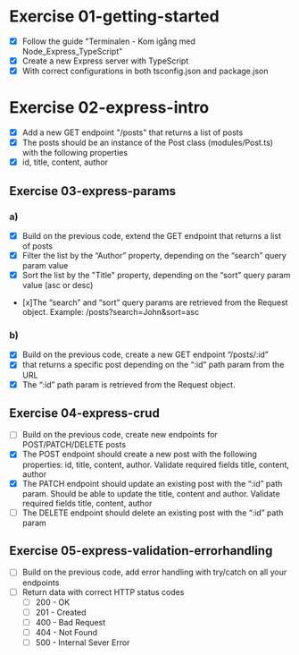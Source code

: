 # Exercise 01-getting-started
- [x] Follow the guide "Terminalen - Kom igång med Node_Express_TypeScript"
- [x] Create a new Express server with TypeScript
- [x] With correct configurations in both tsconfig.json and package.json

# Exercise 02-express-intro
- [x] Add a new GET endpoint "/posts" that returns a list of posts
- [x] The posts should be an instance of the Post class (modules/Post.ts) with the following properties
- [x] id, title, content, author

## Exercise 03-express-params

### a)
- [x] Build on the previous code, extend the GET endpoint that returns a list of posts
- [x] Filter the list by the “Author” property, depending on the “search” query param value
- [x] Sort the list by the "Title" property, depending on the “sort” query param value (asc or desc)
- [x]The “search” and “sort” query params are retrieved from the Request object. Example: /posts?search=John&sort=asc

### b)
- [x] Build on the previous code, create a new GET endpoint “/posts/:id” 
- [x] that returns a specific post depending on the “:id” path param from the URL 
- [x] The “:id” path param is retrieved from the Request object.

## Exercise 04-express-crud
- [ ] Build on the previous code, create new endpoints for POST/PATCH/DELETE posts 
- [x] The POST endpoint should create a new post with the following properties: id, title, content, author. Validate required fields title, content, author
- [x] The PATCH endpoint should update an existing post with the “:id” path param. Should be able to update the title, content and author. Validate required fields title, content, author
- [ ] The DELETE endpoint should delete an existing post with the “:id” path param

## Exercise 05-express-validation-errorhandling
- [ ] Build on the previous code, add error handling with try/catch on all your endpoints
- [ ] Return data with correct HTTP status codes
    - [ ] 200 - OK
    - [ ] 201 - Created
    - [ ] 400 - Bad Request
    - [ ] 404 - Not Found
    - [ ] 500 - Internal Sever Error